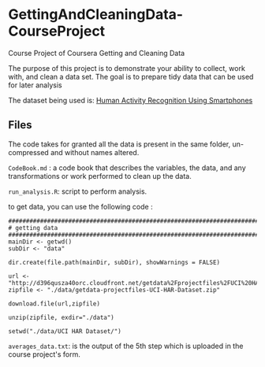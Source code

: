 # GettingAndCleaningData-CourseProject
Course Project of Coursera Getting and Cleaning Data

The purpose of this project is to demonstrate your ability to collect, work with, and clean a data set. The goal is to prepare tidy data that can be used for later analysis

The dataset being used is: [Human Activity Recognition Using Smartphones](http://archive.ics.uci.edu/ml/datasets/Human+Activity+Recognition+Using+Smartphones)

## Files

The code takes for granted all the data is present in the same folder, un-compressed and without names altered.

`CodeBook.md` : a code book that describes the variables, the data, and any transformations or work performed to clean up the data.

`run_analysis.R`: script to perform analysis.

to get data, you can use the following code :
```
###############################################################################
# getting data
###############################################################################
mainDir <- getwd()
subDir <- "data"

dir.create(file.path(mainDir, subDir), showWarnings = FALSE)

url <- "http://d396qusza40orc.cloudfront.net/getdata%2Fprojectfiles%2FUCI%20HAR%20Dataset.zip"
zipfile <- "./data/getdata-projectfiles-UCI-HAR-Dataset.zip"

download.file(url,zipfile)

unzip(zipfile, exdir="./data")

setwd("./data/UCI HAR Dataset/")
```
`averages_data.txt`: is the output of the 5th step which is uploaded in the course project's form.

